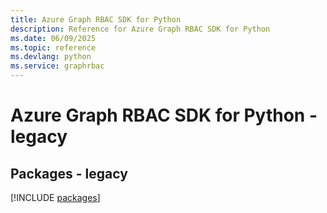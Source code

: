```yaml
---
title: Azure Graph RBAC SDK for Python
description: Reference for Azure Graph RBAC SDK for Python
ms.date: 06/09/2025
ms.topic: reference
ms.devlang: python
ms.service: graphrbac
---
```

# Azure Graph RBAC SDK for Python - legacy
## Packages - legacy
[!INCLUDE [packages](graph-rbac-index.md)]